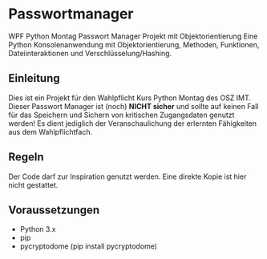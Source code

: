 # Passwortmanager
 WPF Python Montag Passwort Manager Projekt mit Objektorientierung
 Eine Python Konsolenanwendung mit Objektorientierung, Methoden, Funktionen, Dateiinteraktionen und Verschlüsselung/Hashing.

## Einleitung
Dies ist ein Projekt für den Wahlpflicht Kurs Python Montag des OSZ IMT.
Dieser Passwort Manager ist (noch) **NICHT sicher** und sollte auf keinen Fall für das Speichern und Sichern von kritischen Zugangsdaten genutzt werden!
Es dient jediglich der Veranschaulichung der erlernten Fähigkeiten aus dem Wahlpflichtfach.

## Regeln
Der Code darf zur Inspiration genutzt werden. Eine direkte Kopie ist hier nicht gestattet.

## Voraussetzungen
- Python 3.x
- pip
- pycryptodome (pip install pycryptodome)